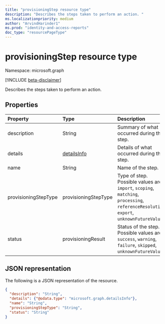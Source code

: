 ```yaml
---
title: "provisioningStep resource type"
description: "Describes the steps taken to perform an action. "
ms.localizationpriority: medium
author: "ArvindHarinder1"
ms.prod: "identity-and-access-reports"
doc_type: "resourcePageType"
---
```


# provisioningStep resource type

Namespace: microsoft.graph

[!INCLUDE [beta-disclaimer](../../includes/beta-disclaimer.md)]

Describes the steps taken to perform an action.

## Properties

| Property     | Type        | Description |
|:-------------|:------------|:------------|
|description|String|Summary of what occurred during the step.|
|details|[detailsInfo](detailsinfo.md)|Details of what occurred during the step.|
|name|String|Name of the step.|
|provisioningStepType|provisioningStepType| Type of step. Possible values are: `import`, `scoping`, `matching`, `processing`, `referenceResolution`, `export`, `unknownFutureValue`.|
|status|provisioningResult| Status of the step. Possible values are: `success`, `warning`,  `failure`, `skipped`, `unknownFutureValue`.|

## JSON representation

The following is a JSON representation of the resource.

<!-- {
  "blockType": "resource",
  "optionalProperties": [

  ],
  "@odata.type": "microsoft.graph.provisioningStep",
  "baseType": null
}-->

```json
{
  "description": "String",
  "details": {"@odata.type": "microsoft.graph.detailsInfo"},
  "name": "String",
  "provisioningStepType": "String",
  "status": "String"
}
```

<!-- uuid: 16cd6b66-4b1a-43a1-adaf-3a886856ed98
2019-02-04 14:57:30 UTC -->
<!-- {
  "type": "#page.annotation",
  "description": "provisioningStep resource",
  "keywords": "",
  "section": "documentation",
  "tocPath": ""
}-->


